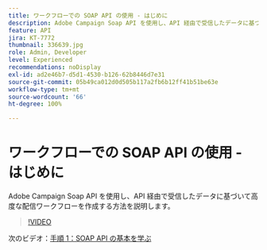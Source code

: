 ```yaml
---
title: ワークフローでの SOAP API の使用 - はじめに
description: Adobe Campaign Soap API を使用し、API 経由で受信したデータに基づいて高度な配信ワークフローを作成する方法を説明します。
feature: API
jira: KT-7772
thumbnail: 336639.jpg
role: Admin, Developer
level: Experienced
recommendations: noDisplay
exl-id: ad2e46b7-d5d1-4530-b126-62b8446d7e31
source-git-commit: 05b49ca012d0d505b117a2fb6b12ff41b51be63e
workflow-type: tm+mt
source-wordcount: '66'
ht-degree: 100%

---
```


# ワークフローでの SOAP API の使用 - はじめに

Adobe Campaign Soap API を使用し、API 経由で受信したデータに基づいて高度な配信ワークフローを作成する方法を説明します。

>[!VIDEO](https://video.tv.adobe.com/v/336639?quality=12&learn=on)

次のビデオ：[手順 1：SOAP API の基本を学ぶ](/help/tutorial-use-soap-apis/get-started-with-soap-apis.md)
